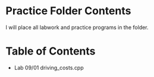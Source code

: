 # Practice Folder Contents

I will place all labwork and practice programs in the folder.

# Table of Contents

- Lab 09/01
    driving_costs.cpp
